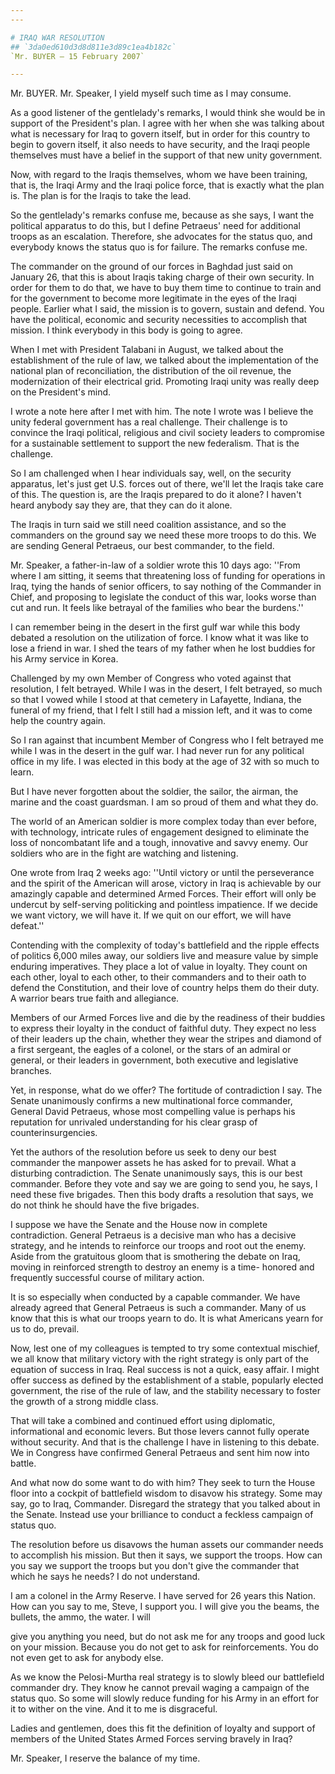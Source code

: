 ```yaml
---
---

# IRAQ WAR RESOLUTION
## `3da0ed610d3d8d811e3d89c1ea4b182c`
`Mr. BUYER — 15 February 2007`

---
```



Mr. BUYER. Mr. Speaker, I yield myself such time as I may consume.

As a good listener of the gentlelady's remarks, I would think she 
would be in support of the President's plan. I agree with her when she 
was talking about what is necessary for Iraq to govern itself, but in 
order for this country to begin to govern itself, it also needs to have 
security, and the Iraqi people themselves must have a belief in the 
support of that new unity government.

Now, with regard to the Iraqis themselves, whom we have been 
training, that is, the Iraqi Army and the Iraqi police force, that is 
exactly what the plan is. The plan is for the Iraqis to take the lead.

So the gentlelady's remarks confuse me, because as she says, I want 
the political apparatus to do this, but I define Petraeus' need for 
additional troops as an escalation. Therefore, she advocates for the 
status quo, and everybody knows the status quo is for failure. The 
remarks confuse me.

The commander on the ground of our forces in Baghdad just said on 
January 26, that this is about Iraqis taking charge of their own 
security. In order for them to do that, we have to buy them time to 
continue to train and for the government to become more legitimate in 
the eyes of the Iraqi people. Earlier what I said, the mission is to 
govern, sustain and defend. You have the political, economic and 
security necessities to accomplish that mission. I think everybody in 
this body is going to agree.

When I met with President Talabani in August, we talked about the 
establishment of the rule of law, we talked about the implementation of 
the national plan of reconciliation, the distribution of the oil 
revenue, the modernization of their electrical grid. Promoting Iraqi 
unity was really deep on the President's mind.

I wrote a note here after I met with him. The note I wrote was I 
believe the unity federal government has a real challenge. Their 
challenge is to convince the Iraqi political, religious and civil 
society leaders to compromise for a sustainable settlement to support 
the new federalism. That is the challenge.

So I am challenged when I hear individuals say, well, on the security 
apparatus, let's just get U.S. forces out of there, we'll let the 
Iraqis take care of this. The question is, are the Iraqis prepared to 
do it alone? I haven't heard anybody say they are, that they can do it 
alone.

The Iraqis in turn said we still need coalition assistance, and so 
the commanders on the ground say we need these more troops to do this. 
We are sending General Petraeus, our best commander, to the field.

Mr. Speaker, a father-in-law of a soldier wrote this 10 days ago: 
''From where I am sitting, it seems that threatening loss of funding 
for operations in Iraq, tying the hands of senior officers, to say 
nothing of the Commander in Chief, and proposing to legislate the 
conduct of this war, looks worse than cut and run. It feels like 
betrayal of the families who bear the burdens.''

I can remember being in the desert in the first gulf war while this 
body debated a resolution on the utilization of force. I know what it 
was like to lose a friend in war. I shed the tears of my father when he 
lost buddies for his Army service in Korea.

Challenged by my own Member of Congress who voted against that 
resolution, I felt betrayed. While I was in the desert, I felt 
betrayed, so much so that I vowed while I stood at that cemetery in 
Lafayette, Indiana, the funeral of my friend, that I felt I still had a 
mission left, and it was to come help the country again.

So I ran against that incumbent Member of Congress who I felt 
betrayed me while I was in the desert in the gulf war. I had never run 
for any political office in my life. I was elected in this body at the 
age of 32 with so much to learn.

But I have never forgotten about the soldier, the sailor, the airman, 
the marine and the coast guardsman. I am so proud of them and what they 
do.

The world of an American soldier is more complex today than ever 
before, with technology, intricate rules of engagement designed to 
eliminate the loss of noncombatant life and a tough, innovative and 
savvy enemy. Our soldiers who are in the fight are watching and 
listening.

One wrote from Iraq 2 weeks ago: ''Until victory or until the 
perseverance and the spirit of the American will arose, victory in Iraq 
is achievable by our amazingly capable and determined Armed Forces. 
Their effort will only be undercut by self-serving politicking and 
pointless impatience. If we decide we want victory, we will have it. If 
we quit on our effort, we will have defeat.''

Contending with the complexity of today's battlefield and the ripple 
effects of politics 6,000 miles away, our soldiers live and measure 
value by simple enduring imperatives. They place a lot of value in 
loyalty. They count on each other, loyal to each other, to their 
commanders and to their oath to defend the Constitution, and their love 
of country helps them do their duty. A warrior bears true faith and 
allegiance.



Members of our Armed Forces live and die by the readiness of their 
buddies to express their loyalty in the conduct of faithful duty. They 
expect no less of their leaders up the chain, whether they wear the 
stripes and diamond of a first sergeant, the eagles of a colonel, or 
the stars of an admiral or general, or their leaders in government, 
both executive and legislative branches.

Yet, in response, what do we offer? The fortitude of contradiction I 
say. The Senate unanimously confirms a new multinational force 
commander, General David Petraeus, whose most compelling value is 
perhaps his reputation for unrivaled understanding for his clear grasp 
of counterinsurgencies.

Yet the authors of the resolution before us seek to deny our best 
commander the manpower assets he has asked for to prevail. What a 
disturbing contradiction. The Senate unanimously says, this is our best 
commander. Before they vote and say we are going to send you, he says, 
I need these five brigades. Then this body drafts a resolution that 
says, we do not think he should have the five brigades.

I suppose we have the Senate and the House now in complete 
contradiction. General Petraeus is a decisive man who has a decisive 
strategy, and he intends to reinforce our troops and root out the 
enemy. Aside from the gratuitous gloom that is smothering the debate on 
Iraq, moving in reinforced strength to destroy an enemy is a time-
honored and frequently successful course of military action.

It is so especially when conducted by a capable commander. We have 
already agreed that General Petraeus is such a commander. Many of us 
know that this is what our troops yearn to do. It is what Americans 
yearn for us to do, prevail.

Now, lest one of my colleagues is tempted to try some contextual 
mischief, we all know that military victory with the right strategy is 
only part of the equation of success in Iraq. Real success is not a 
quick, easy affair. I might offer success as defined by the 
establishment of a stable, popularly elected government, the rise of 
the rule of law, and the stability necessary to foster the growth of a 
strong middle class.

That will take a combined and continued effort using diplomatic, 
informational and economic levers. But those levers cannot fully 
operate without security. And that is the challenge I have in listening 
to this debate. We in Congress have confirmed General Petraeus and sent 
him now into battle.

And what now do some want to do with him? They seek to turn the House 
floor into a cockpit of battlefield wisdom to disavow his strategy. 
Some may say, go to Iraq, Commander. Disregard the strategy that you 
talked about in the Senate. Instead use your brilliance to conduct a 
feckless campaign of status quo.

The resolution before us disavows the human assets our commander 
needs to accomplish his mission. But then it says, we support the 
troops. How can you say we support the troops but you don't give the 
commander that which he says he needs? I do not understand.

I am a colonel in the Army Reserve. I have served for 26 years this 
Nation. How can you say to me, Steve, I support you. I will give you 
the beams, the bullets, the ammo, the water. I will


give you anything you need, but do not ask me for any troops and good 
luck on your mission. Because you do not get to ask for reinforcements. 
You do not even get to ask for anybody else.

As we know the Pelosi-Murtha real strategy is to slowly bleed our 
battlefield commander dry. They know he cannot prevail waging a 
campaign of the status quo. So some will slowly reduce funding for his 
Army in an effort for it to wither on the vine. And it to me is 
disgraceful.

Ladies and gentlemen, does this fit the definition of loyalty and 
support of members of the United States Armed Forces serving bravely in 
Iraq?

Mr. Speaker, I reserve the balance of my time.